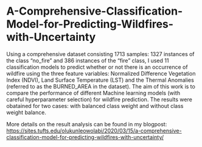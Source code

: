 # A-Comprehensive-Classification-Model-for-Predicting-Wildfires-with-Uncertainty
Using a comprehensive dataset consisting 1713 samples: 1327 instances of the class “no_fire” and 386 instances of the “fire” class, I used 11 classification models to predict whether or not there is an occurrence of wildfire using the three feature variables: Normalized Difference Vegetation Index (NDVI), Land Surface Temperature (LST) and the Thermal Anomalies (referred to as the BURNED_AREA in the dataset). The aim of this work is to compare the performance of different Machine learning models (with careful hyperparameter selection) for wildfire prediction. The results were obatained for two cases: with balanced class weight and without class weight balance. 

More details on the result analysis can be found in my blogpost: https://sites.tufts.edu/olukunleowolabi/2020/03/15/a-comprehensive-classification-model-for-predicting-wildfires-with-uncertainty/
